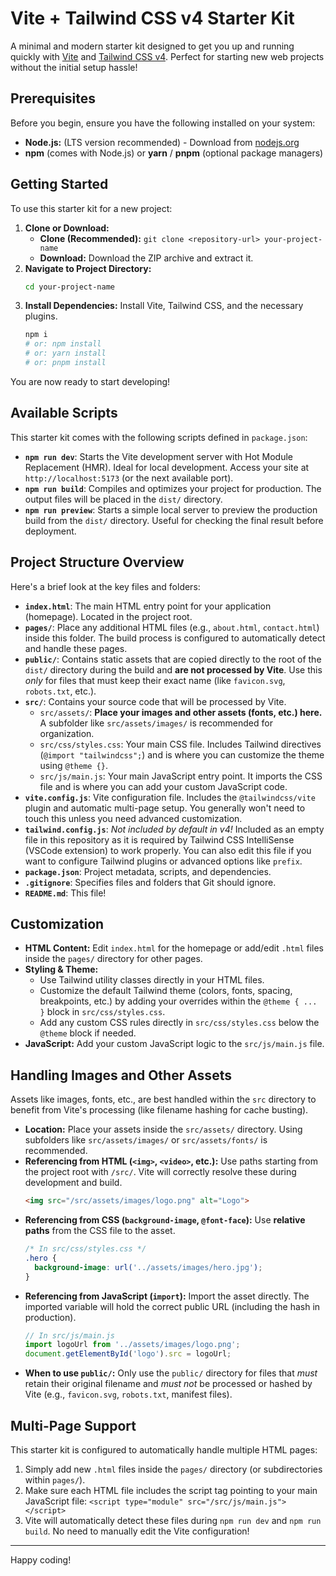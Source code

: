 # Vite + Tailwind CSS v4 Starter Kit

A minimal and modern starter kit designed to get you up and running quickly with [Vite](https://vitejs.dev/) and [Tailwind CSS v4](https://tailwindcss.com/docs). Perfect for starting new web projects without the initial setup hassle!

## Prerequisites

Before you begin, ensure you have the following installed on your system:

*   **Node.js:** (LTS version recommended) - Download from [nodejs.org](https://nodejs.org/)
*   **npm** (comes with Node.js) or **yarn** / **pnpm** (optional package managers)

## Getting Started

To use this starter kit for a new project:

1.  **Clone or Download:**
    *   **Clone (Recommended):** `git clone <repository-url> your-project-name`
    *   **Download:** Download the ZIP archive and extract it.
2.  **Navigate to Project Directory:**
    ```bash
    cd your-project-name
    ```
3.  **Install Dependencies:** Install Vite, Tailwind CSS, and the necessary plugins.
    ```bash
    npm i
    # or: npm install
    # or: yarn install
    # or: pnpm install
    ```

You are now ready to start developing!

## Available Scripts

This starter kit comes with the following scripts defined in `package.json`:

*   **`npm run dev`**: Starts the Vite development server with Hot Module Replacement (HMR). Ideal for local development. Access your site at `http://localhost:5173` (or the next available port).
*   **`npm run build`**: Compiles and optimizes your project for production. The output files will be placed in the `dist/` directory.
*   **`npm run preview`**: Starts a simple local server to preview the production build from the `dist/` directory. Useful for checking the final result before deployment.

## Project Structure Overview

Here's a brief look at the key files and folders:

*   **`index.html`**: The main HTML entry point for your application (homepage). Located in the project root.
*   **`pages/`**: Place any additional HTML files (e.g., `about.html`, `contact.html`) inside this folder. The build process is configured to automatically detect and handle these pages.
*   **`public/`**: Contains static assets that are copied directly to the root of the `dist/` directory during the build and **are not processed by Vite**. Use this *only* for files that must keep their exact name (like `favicon.svg`, `robots.txt`, etc.).
*   **`src/`**: Contains your source code that will be processed by Vite.
    *   `src/assets/`: **Place your images and other assets (fonts, etc.) here.** A subfolder like `src/assets/images/` is recommended for organization.
    *   `src/css/styles.css`: Your main CSS file. Includes Tailwind directives (`@import "tailwindcss";`) and is where you can customize the theme using `@theme {}`.
    *   `src/js/main.js`: Your main JavaScript entry point. It imports the CSS file and is where you can add your custom JavaScript code.
*   **`vite.config.js`**: Vite configuration file. Includes the `@tailwindcss/vite` plugin and automatic multi-page setup. You generally won't need to touch this unless you need advanced customization.
*   **`tailwind.config.js`**: *Not included by default in v4!* Included as an empty file in this repository as it is required by Tailwind CSS IntelliSense (VSCode extension) to work properly. You can also edit this file if you want to configure Tailwind plugins or advanced options like `prefix`.
*   **`package.json`**: Project metadata, scripts, and dependencies.
*   **`.gitignore`**: Specifies files and folders that Git should ignore.
*   **`README.md`**: This file!

## Customization

*   **HTML Content:** Edit `index.html` for the homepage or add/edit `.html` files inside the `pages/` directory for other pages.
*   **Styling & Theme:**
    *   Use Tailwind utility classes directly in your HTML files.
    *   Customize the default Tailwind theme (colors, fonts, spacing, breakpoints, etc.) by adding your overrides within the `@theme { ... }` block in `src/css/styles.css`.
    *   Add any custom CSS rules directly in `src/css/styles.css` below the `@theme` block if needed.
*   **JavaScript:** Add your custom JavaScript logic to the `src/js/main.js` file.

## Handling Images and Other Assets

Assets like images, fonts, etc., are best handled within the `src` directory to benefit from Vite's processing (like filename hashing for cache busting).

*   **Location:** Place your assets inside the `src/assets/` directory. Using subfolders like `src/assets/images/` or `src/assets/fonts/` is recommended.
*   **Referencing from HTML (`<img>`, `<video>`, etc.):** Use paths starting from the project root with `/src/`. Vite will correctly resolve these during development and build.
    ```html
    <img src="/src/assets/images/logo.png" alt="Logo">
    ```
*   **Referencing from CSS (`background-image`, `@font-face`):** Use **relative paths** from the CSS file to the asset.
    ```css
    /* In src/css/styles.css */
    .hero {
      background-image: url('../assets/images/hero.jpg');
    }
    ```
*   **Referencing from JavaScript (`import`):** Import the asset directly. The imported variable will hold the correct public URL (including the hash in production).
    ```javascript
    // In src/js/main.js
    import logoUrl from '../assets/images/logo.png';
    document.getElementById('logo').src = logoUrl;
    ```
*   **When to use `public/`:** Only use the `public/` directory for files that *must* retain their original filename and *must not* be processed or hashed by Vite (e.g., `favicon.svg`, `robots.txt`, manifest files).

## Multi-Page Support

This starter kit is configured to automatically handle multiple HTML pages:

1.  Simply add new `.html` files inside the `pages/` directory (or subdirectories within `pages/`).
2.  Make sure each HTML file includes the script tag pointing to your main JavaScript file:
    `<script type="module" src="/src/js/main.js"></script>`
3.  Vite will automatically detect these files during `npm run dev` and `npm run build`. No need to manually edit the Vite configuration!

---

Happy coding!
